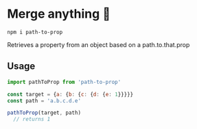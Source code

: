 # Merge anything 🥡

```
npm i path-to-prop
```

Retrieves a property from an object based on a path.to.that.prop

## Usage

```js
import pathToProp from 'path-to-prop'

const target = {a: {b: {c: {d: {e: 1}}}}}
const path = 'a.b.c.d.e'

pathToProp(target, path)
  // returns 1
```
